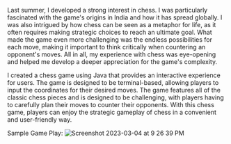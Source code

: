 Last summer, I developed a strong interest in chess. I was particularly fascinated with the game's origins in India and how it has spread globally. I was also intrigued by how chess can be seen as a metaphor for life, as it often requires making strategic choices to reach an ultimate goal. What made the game even more challenging was the endless possibilities for each move, making it important to think critically when countering an opponent's moves. All in all, my experience with chess was eye-opening and helped me develop a deeper appreciation for the game's complexity.

I created a chess game using Java that provides an interactive experience for users. The game is designed to be terminal-based, allowing players to input the coordinates for their desired moves. The game features all of the classic chess pieces and is designed to be challenging, with players having to carefully plan their moves to counter their opponents. With this chess game, players can enjoy the strategic gameplay of chess in a convenient and user-friendly way.


Sample Game Play:
![Screenshot 2023-03-04 at 9 26 39 PM](https://user-images.githubusercontent.com/96805095/222940045-65085abf-f798-4ff0-89db-fc9cb19cbcd7.png)
